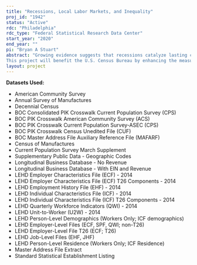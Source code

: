 ```yaml
---
title: "Recessions, Local Labor Markets, and Inequality"
proj_id: "1942"
status: "Active"
rdc: "Philadelphia"
rdc_type: "Federal Statistical Research Data Center"
start_year: "2020"
end_year: ""
pi: "Bryan A Stuart"
abstract: "Growing evidence suggests that recessions catalyze lasting changes in the U.S. economy. For example, every recession since 1973 has led to a persistent decrease in earnings per capita in counties where the recession was more severe (Greenstone and Looney, 2010; Stuart, 2017). The overall consequence of this finding depends on why recessions lead to persistent declines in local economic activity. Local economic activity could decline because high-income individuals are more likely to migrate away from places experiencing negative economic shocks (Bound and Holzer, 2000; Notowidigdo, 2013), or because employers change their production process (Jaimovich and Siu, 2015; Hershbein and Kahn, 2017) or shut down (Foster, Grim, and Haltiwanger, 2016). Although a large literature documents the consequences of recessions, there is relatively little evidence that specifically examines why recessions lead to persistent declines in local economic activity.
This project will benefit the U.S. Census Bureau by enhancing the measurement of local economic activity and providing new evidence on the effects of recessions on workers, employers, and local labor markets. "
layout: project
---
```


**Datasets Used:**

  - American Community Survey 
  - Annual Survey of Manufactures 
  - Decennial Census 
  - BOC Consolidated PIK Crosswalk Current Population Survey (CPS) 
  - BOC PIK Crosswalk American Community Survey (ACS) 
  - BOC PIK Crosswalk Current Population Survey-ASEC (CPS) 
  - BOC PIK Crosswalk Census Unedited File (CUF) 
  - BOC Master Address File Auxiliary Reference File (MAFARF) 
  - Census of Manufactures 
  - Current Population Survey March Supplement 
  - Supplementary Public Data - Geographic Codes 
  - Longitudinal Business Database - No Revenue 
  - Longitudinal Business Database - With EIN and Revenue 
  - LEHD Employer Characteristics File (ECF) - 2014 
  - LEHD Employer Characteristics File (ECF) T26 Components - 2014 
  - LEHD Employment History File (EHF) - 2014 
  - LEHD Individual Characteristics File (ICF) - 2014 
  - LEHD Individual Characteristics File (ICF) T26 Components - 2014 
  - LEHD Quarterly Workforce Indicators (QWI) - 2014 
  - LEHD Unit-to-Worker (U2W) - 2014 
  - LEHD Person-Level Demographics (Workers Only; ICF demographics) 
  - LEHD Employer-Level Files (ECF, SPF, QWI; non-T26) 
  - LEHD Employer-Level File T26 (ECF; T26) 
  - LEHD Job-Level Files (EHF, JHF) 
  - LEHD Person-Level Residence (Workers Only; ICF Residence) 
  - Master Address File Extract 
  - Standard Statistical Establishment Listing 


